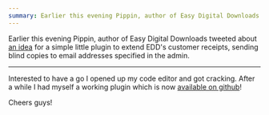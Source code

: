 ```yaml
---
summary: Earlier this evening Pippin, author of Easy Digital Downloads tweeted about an idea for a simple little plugin to extend EDD's customer receipts
---
```


Earlier this evening Pippin, author of Easy Digital Downloads tweeted about [an idea](https://easydigitaldownloads.com/support/topic/send-a-copy-of-the-receipt-to-another-address/) for a simple little plugin to extend EDD's customer receipts, sending blind copies to email addresses specified in the admin.

---

Interested to have a go I opened up my code editor and got cracking. After a while I had myself a working plugin which is now [available on github](https://github.com/studioromeo/edd-bcc)!

Cheers guys!
